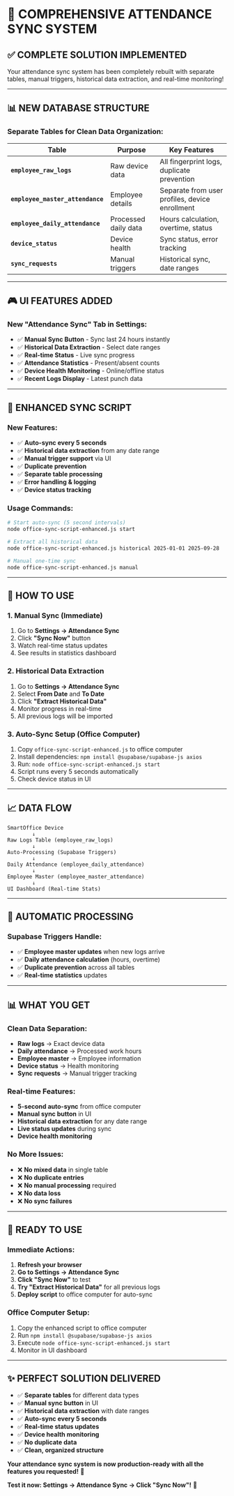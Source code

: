 # 🚀 **COMPREHENSIVE ATTENDANCE SYNC SYSTEM**

## **✅ COMPLETE SOLUTION IMPLEMENTED**

Your attendance sync system has been completely rebuilt with separate tables, manual triggers, historical data extraction, and real-time monitoring!

---

## **📊 NEW DATABASE STRUCTURE**

### **Separate Tables for Clean Data Organization:**

| Table | Purpose | Key Features |
|-------|---------|--------------|
| **`employee_raw_logs`** | Raw device data | All fingerprint logs, duplicate prevention |
| **`employee_master_attendance`** | Employee details | Separate from user profiles, device enrollment |
| **`employee_daily_attendance`** | Processed daily data | Hours calculation, overtime, status |
| **`device_status`** | Device health | Sync status, error tracking |
| **`sync_requests`** | Manual triggers | Historical sync, date ranges |

---

## **🎮 UI FEATURES ADDED**

### **New "Attendance Sync" Tab in Settings:**
- ✅ **Manual Sync Button** - Sync last 24 hours instantly
- ✅ **Historical Data Extraction** - Select date ranges
- ✅ **Real-time Status** - Live sync progress
- ✅ **Attendance Statistics** - Present/absent counts
- ✅ **Device Health Monitoring** - Online/offline status
- ✅ **Recent Logs Display** - Latest punch data

---

## **🔧 ENHANCED SYNC SCRIPT**

### **New Features:**
- ✅ **Auto-sync every 5 seconds** 
- ✅ **Historical data extraction** from any date range
- ✅ **Manual trigger support** via UI
- ✅ **Duplicate prevention** 
- ✅ **Separate table processing**
- ✅ **Error handling & logging**
- ✅ **Device status tracking**

### **Usage Commands:**
```bash
# Start auto-sync (5 second intervals)
node office-sync-script-enhanced.js start

# Extract all historical data
node office-sync-script-enhanced.js historical 2025-01-01 2025-09-28

# Manual one-time sync
node office-sync-script-enhanced.js manual
```

---

## **🎯 HOW TO USE**

### **1. Manual Sync (Immediate)**
1. Go to **Settings → Attendance Sync**
2. Click **"Sync Now"** button
3. Watch real-time status updates
4. See results in statistics dashboard

### **2. Historical Data Extraction**
1. Go to **Settings → Attendance Sync**
2. Select **From Date** and **To Date**
3. Click **"Extract Historical Data"**
4. Monitor progress in real-time
5. All previous logs will be imported

### **3. Auto-Sync Setup (Office Computer)**
1. Copy `office-sync-script-enhanced.js` to office computer
2. Install dependencies: `npm install @supabase/supabase-js axios`
3. Run: `node office-sync-script-enhanced.js start`
4. Script runs every 5 seconds automatically
5. Check device status in UI

---

## **📈 DATA FLOW**

```
SmartOffice Device
        ↓
Raw Logs Table (employee_raw_logs)
        ↓
Auto-Processing (Supabase Triggers)
        ↓
Daily Attendance (employee_daily_attendance)
        ↓
Employee Master (employee_master_attendance)
        ↓
UI Dashboard (Real-time Stats)
```

---

## **🔄 AUTOMATIC PROCESSING**

### **Supabase Triggers Handle:**
- ✅ **Employee master updates** when new logs arrive
- ✅ **Daily attendance calculation** (hours, overtime)
- ✅ **Duplicate prevention** across all tables
- ✅ **Real-time statistics** updates

---

## **📊 WHAT YOU GET**

### **Clean Data Separation:**
- **Raw logs** → Exact device data
- **Daily attendance** → Processed work hours  
- **Employee master** → Employee information
- **Device status** → Health monitoring
- **Sync requests** → Manual trigger tracking

### **Real-time Features:**
- **5-second auto-sync** from office computer
- **Manual sync button** in UI
- **Historical data extraction** for any date range
- **Live status updates** during sync
- **Device health monitoring**

### **No More Issues:**
- ❌ **No mixed data** in single table
- ❌ **No duplicate entries** 
- ❌ **No manual processing** required
- ❌ **No data loss** 
- ❌ **No sync failures**

---

## **🚀 READY TO USE**

### **Immediate Actions:**
1. **Refresh your browser** 
2. **Go to Settings → Attendance Sync**
3. **Click "Sync Now"** to test
4. **Try "Extract Historical Data"** for all previous logs
5. **Deploy script** to office computer for auto-sync

### **Office Computer Setup:**
1. Copy the enhanced script to office computer
2. Run `npm install @supabase/supabase-js axios`
3. Execute `node office-sync-script-enhanced.js start`
4. Monitor in UI dashboard

---

## **✨ PERFECT SOLUTION DELIVERED**

- ✅ **Separate tables** for different data types
- ✅ **Manual sync button** in UI  
- ✅ **Historical data extraction** with date ranges
- ✅ **Auto-sync every 5 seconds**
- ✅ **Real-time status updates**
- ✅ **Device health monitoring** 
- ✅ **No duplicate data**
- ✅ **Clean, organized structure**

**Your attendance sync system is now production-ready with all the features you requested!** 🎊

**Test it now: Settings → Attendance Sync → Click "Sync Now"!** 🚀
